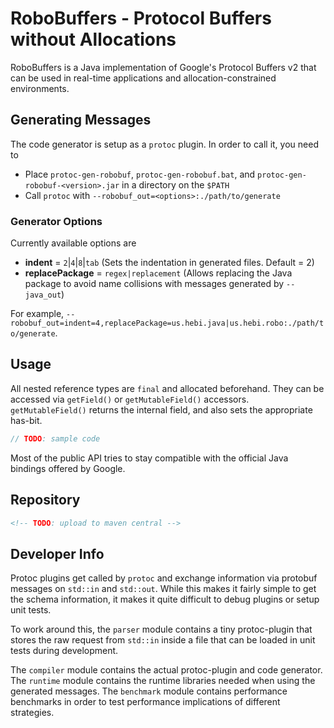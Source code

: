 # RoboBuffers - Protocol Buffers without Allocations

RoboBuffers is a Java implementation of Google's Protocol Buffers v2 that can be used in real-time applications and allocation-constrained environments.

## Generating Messages

The code generator is setup as a `protoc` plugin. In order to call it, you need to

* Place `protoc-gen-robobuf`, `protoc-gen-robobuf.bat`, and `protoc-gen-robobuf-<version>.jar` in a directory on the `$PATH`
* Call `protoc` with `--robobuf_out=<options>:./path/to/generate`

### Generator Options

Currently available options are

* **indent** = `2`|`4`|`8`|`tab` (Sets the indentation in generated files. Default = 2)
* **replacePackage** = `regex|replacement` (Allows replacing the Java package to avoid name collisions with messages generated by `--java_out`)


For example, `--robobuf_out=indent=4,replacePackage=us.hebi.java|us.hebi.robo:./path/to/generate`.

## Usage

All nested reference types are `final` and allocated beforehand. They can be accessed via `getField()` or `getMutableField()` accessors. `getMutableField()` returns the internal field, and also sets the appropriate has-bit.

```java
// TODO: sample code
```

Most of the public API tries to stay compatible with the official Java bindings offered by Google.

## Repository

```xml
<!-- TODO: upload to maven central -->
```

## Developer Info

Protoc plugins get called by `protoc` and exchange information via protobuf messages on `std::in` and `std::out`. While this makes it fairly simple to get the schema information, it makes it quite difficult to debug plugins or setup unit tests.

To work around this, the `parser` module contains a tiny protoc-plugin that stores the raw request from `std::in` inside a file that can be loaded in unit tests during development.

The `compiler` module contains the actual protoc-plugin and code generator. The `runtime` module contains the runtime libraries needed when using the generated messages. The `benchmark` module contains performance benchmarks in order to test performance implications of different strategies.
